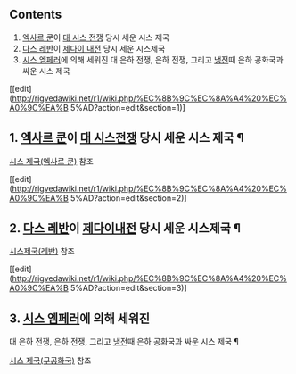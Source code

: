 ## Contents

    

1. [엑사르 쿤](%EC%97%91%EC%82%AC%EB%A5%B4%20%EC%BF%A4.md)이 [대 시스 전쟁](%EB%8C%80%20%EC%8B%9C%EC%8A%A4%20%EC%A0%84%EC%9F%81.md) 당시 세운 시스 제국 
2. [다스 레반](%EB%8B%A4%EC%8A%A4%20%EB%A0%88%EB%B0%98.md)이 [제다이 내전](%EC%A0%9C%EB%8B%A4%EC%9D%B4%20%EB%82%B4%EC%A0%84.md) 당시 세운 시스제국 
3. [시스 엠페러](%EC%8B%9C%EC%8A%A4%20%EC%97%A0%ED%8E%98%EB%9F%AC.md)에 의해 세워진 대 은하 전쟁, 은하 전쟁, 그리고 [냉전](%EC%8A%A4%ED%83%80%EC%9B%8C%EC%A6%88%3A%20%EA%B5%AC%EA%B3%B5%ED%99%94%EA%B5%AD.md)때 은하 공화국과 싸운 시스 제국 

[[edit](http://rigvedawiki.net/r1/wiki.php/%EC%8B%9C%EC%8A%A4%20%EC%A0%9C%EA%B
5%AD?action=edit&section=1)]

## 1. [엑사르 쿤](%EC%97%91%EC%82%AC%EB%A5%B4%20%EC%BF%A4.md)이 [대 시스전쟁](%EB%8C%80%20%EC%8B%9C%EC%8A%A4%20%EC%A0%84%EC%9F%81.md) 당시 세운 시스 제국 ¶

[시스 제국(엑사르 쿤)](%EC%8B%9C%EC%8A%A4%20%EC%A0%9C%EA%B5%AD%28%EC%97%91%EC%82%AC%EB%A5%B4%20%EC%BF%A4%29.md) 참조

[[edit](http://rigvedawiki.net/r1/wiki.php/%EC%8B%9C%EC%8A%A4%20%EC%A0%9C%EA%B
5%AD?action=edit&section=2)]

## 2. [다스 레반](%EB%8B%A4%EC%8A%A4%20%EB%A0%88%EB%B0%98.md)이 [제다이내전](%EC%A0%9C%EB%8B%A4%EC%9D%B4%20%EB%82%B4%EC%A0%84.md) 당시 세운 시스제국 ¶

[시스제국(레반)](%EC%8B%9C%EC%8A%A4%20%EC%A0%9C%EA%B5%AD%28%EB%A0%88%EB%B0%98%29.md)
참조  
  

[[edit](http://rigvedawiki.net/r1/wiki.php/%EC%8B%9C%EC%8A%A4%20%EC%A0%9C%EA%B
5%AD?action=edit&section=3)]

## 3. [시스 엠페러](%EC%8B%9C%EC%8A%A4%20%EC%97%A0%ED%8E%98%EB%9F%AC.md)에 의해 세워진
대 은하 전쟁, 은하 전쟁, 그리고 [냉전](%EC%8A%A4%ED%83%80%EC%9B%8C%EC%A6%88%3A%20%EA%B5%AC%EA%B3%B5%ED%99%94%EA%B5%AD.md)때 은하 공화국과 싸운 시스 제국 ¶

[시스 제국(구공화국)](%EC%8B%9C%EC%8A%A4%20%EC%A0%9C%EA%B5%AD%28%EA%B5%AC%EA%B3%B5%ED%99%94%EA%B5%AD%29.md) 참조


